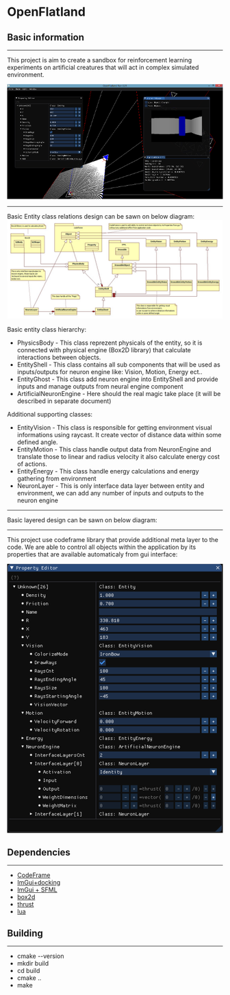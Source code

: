 # OpenFlatland

## Basic information
-----
This project is aim to create a sandbox for reinforcement learning experiments on artificial creatures that will act in complex simulated environment.

![screenshot](https://raw.githubusercontent.com/SebastianMilosz/OpenFlatland/master/doc/OpenFlatland_scr001.png)

-----
Basic Entity class relations design can be sawn on below diagram:
![BasicDependencyDiagram](https://raw.githubusercontent.com/SebastianMilosz/OpenFlatland/master/doc/BasicDependencyDiagram.jpg)

Basic entity class hierarchy:
* PhysicsBody - This class reprezent physicals of the entity, so it is connected with physical engine (Box2D library) that calculate interactions between objects.
* EntityShell - This class contains all sub components that will be used as inputs/outputs for neuron engine like: Vision, Motion, Energy ect..
* EntityGhost - This class add neuron engine into EntityShell and provide inputs and manage outputs from neural engine component
* ArtificialNeuronEngine - Here should the real magic take place (it will be described in separate document)

Additional supporting classes:
* EntityVision - This class is responsible for getting environment visual informations using raycast. It create vector of distance data within some defined angle.
* EntityMotion - This class handle output data from NeuronEngine and translate those to linear and radius velocity it also calculate energy cost of actions.
* EntityEnergy - This class handle energy calculations and energy gathering from environment
* NeuronLayer - This is only interface data layer between entity and environment, we can add any number of inputs and outputs to the neuron engine

-----
Basic layered design can be sawn on below diagram:


-----
This project use codeframe library that provide additional meta layer to the code. 
We are able to control all objects within  the application
by its properties that are available automaticaly from gui interface:

![CodeFrameGuiInterface](https://raw.githubusercontent.com/SebastianMilosz/OpenFlatland/master/doc/CodeFrameGuiInterface.png)

## Dependencies
-----

* [CodeFrame](https://github.com/SebastianMilosz/OpenFlatland/master/libraries/codeframe-master)
* [ImGui+docking](https://github.com/ocornut/imgui)
* [ImGui + SFML](https://github.com/eliasdaler/imgui-sfml)
* [box2d](https://github.com/erincatto/box2d)
* [thrust](https://github.com/thrust/thrust)
* [lua](https://github.com/lua)

## Building
-----

* cmake --version
* mkdir build
* cd build
* cmake ..
* make